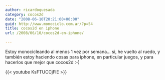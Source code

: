 ```yaml
---
author: ricardoquesada
category: cocos2d
date: "2008-06-10T20:21:00+00:00"
guid: http://www.monociclo.com.ar/?p=54
title: cocos2d en iphone
url: /2008/06/10/cocos2d-en-iphone/

---
```


Estoy monocicleando al menos 1 vez por semana... si, he vuelto al ruedo,
y también estoy haciendo cosas para iphone, en particular juegos,
y para hacerlos que mejor que cocos2d :-)

{{< youtube KsFTUCCjFlE >}}
